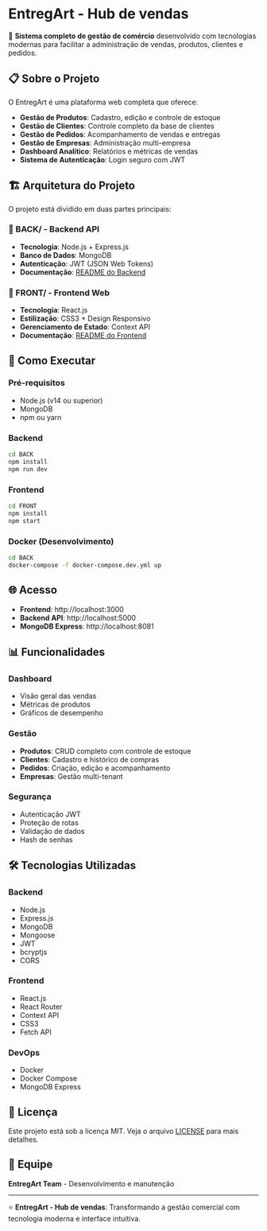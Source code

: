 # EntregArt - Hub de vendas

🚀 **Sistema completo de gestão de comércio** desenvolvido com tecnologias modernas para facilitar a administração de vendas, produtos, clientes e pedidos.

## 📋 Sobre o Projeto

O EntregArt é uma plataforma web completa que oferece:

- **Gestão de Produtos**: Cadastro, edição e controle de estoque
- **Gestão de Clientes**: Controle completo da base de clientes
- **Gestão de Pedidos**: Acompanhamento de vendas e entregas
- **Gestão de Empresas**: Administração multi-empresa
- **Dashboard Analítico**: Relatórios e métricas de vendas
- **Sistema de Autenticação**: Login seguro com JWT

## 🏗️ Arquitetura do Projeto

O projeto está dividido em duas partes principais:

### 📁 BACK/ - Backend API
- **Tecnologia**: Node.js + Express.js
- **Banco de Dados**: MongoDB
- **Autenticação**: JWT (JSON Web Tokens)
- **Documentação**: [README do Backend](./BACK/README.md)

### 📁 FRONT/ - Frontend Web
- **Tecnologia**: React.js
- **Estilização**: CSS3 + Design Responsivo
- **Gerenciamento de Estado**: Context API
- **Documentação**: [README do Frontend](./FRONT/README.md)

## 🚀 Como Executar

### Pré-requisitos
- Node.js (v14 ou superior)
- MongoDB
- npm ou yarn

### Backend
```bash
cd BACK
npm install
npm run dev
```

### Frontend
```bash
cd FRONT
npm install
npm start
```

### Docker (Desenvolvimento)
```bash
cd BACK
docker-compose -f docker-compose.dev.yml up
```

## 🌐 Acesso

- **Frontend**: http://localhost:3000
- **Backend API**: http://localhost:5000
- **MongoDB Express**: http://localhost:8081

## 📊 Funcionalidades

### Dashboard
- Visão geral das vendas
- Métricas de produtos
- Gráficos de desempenho

### Gestão
- **Produtos**: CRUD completo com controle de estoque
- **Clientes**: Cadastro e histórico de compras
- **Pedidos**: Criação, edição e acompanhamento
- **Empresas**: Gestão multi-tenant

### Segurança
- Autenticação JWT
- Proteção de rotas
- Validação de dados
- Hash de senhas

## 🛠️ Tecnologias Utilizadas

### Backend
- Node.js
- Express.js
- MongoDB
- Mongoose
- JWT
- bcryptjs
- CORS

### Frontend
- React.js
- React Router
- Context API
- CSS3
- Fetch API

### DevOps
- Docker
- Docker Compose
- MongoDB Express

## 📝 Licença

Este projeto está sob a licença MIT. Veja o arquivo [LICENSE](LICENSE) para mais detalhes.

## 👥 Equipe

**EntregArt Team** - Desenvolvimento e manutenção

---

⭐ **EntregArt - Hub de vendas**: Transformando a gestão comercial com tecnologia moderna e interface intuitiva.